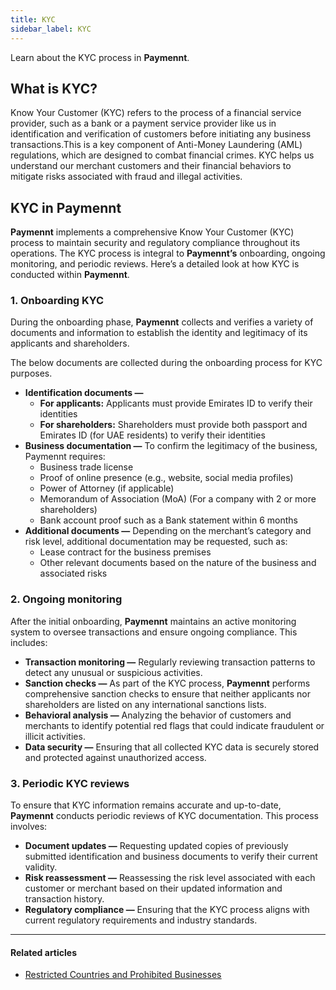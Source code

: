 ```yaml
---
title: KYC
sidebar_label: KYC
---
```


Learn about the KYC process in **Paymennt**.

## What is KYC?

Know Your Customer (KYC) refers to the process of a financial service provider, such as a bank or a payment service provider like us in identification and verification of customers before initiating any business transactions.This is a key component of Anti-Money Laundering (AML) regulations, which are designed to combat financial crimes. KYC helps us understand our merchant customers and their financial behaviors to mitigate risks associated with fraud and illegal activities.

## KYC in Paymennt

**Paymennt** implements a comprehensive Know Your Customer (KYC) process to maintain security and regulatory compliance throughout its operations. The KYC process is integral to **Paymennt’s** onboarding, ongoing monitoring, and periodic reviews. Here’s a detailed look at how KYC is conducted within **Paymennt**.

### 1. Onboarding KYC

During the onboarding phase, **Paymennt** collects and verifies a variety of documents and information to establish the identity and legitimacy of its applicants and shareholders.

The below documents are collected during the onboarding process for KYC purposes.

* **Identification documents —**
  * **For applicants:** Applicants must provide Emirates ID to verify their identities
  * **For shareholders:** Shareholders must provide both passport and Emirates ID (for UAE residents) to verify their identities
* **Business documentation —** To confirm the legitimacy of the business, Paymennt requires:
  * Business trade license
  * Proof of online presence (e.g., website, social media profiles)
  * Power of Attorney (if applicable)
  * Memorandum of Association (MoA) (For a company with 2 or more shareholders)
  * Bank account proof such as a Bank statement within 6 months
* **Additional documents —** Depending on the merchant’s category and risk level, additional documentation may be requested, such as:
  * Lease contract for the business premises
  * Other relevant documents based on the nature of the business and associated risks

### 2. Ongoing monitoring

After the initial onboarding, **Paymennt** maintains an active monitoring system to oversee transactions and ensure ongoing compliance. This includes:

* **Transaction monitoring —** Regularly reviewing transaction patterns to detect any unusual or suspicious activities.
* **Sanction checks —** As part of the KYC process, **Paymennt** performs comprehensive sanction checks to ensure that neither applicants nor shareholders are listed on any international sanctions lists.
* **Behavioral analysis —** Analyzing the behavior of customers and merchants to identify potential red flags that could indicate fraudulent or illicit activities.
* **Data security —** Ensuring that all collected KYC data is securely stored and protected against unauthorized access.

### 3. Periodic KYC reviews

To ensure that KYC information remains accurate and up-to-date, **Paymennt** conducts periodic reviews of KYC documentation. This process involves:

* **Document updates —** Requesting updated copies of previously submitted identification and business documents to verify their current validity.
* **Risk reassessment —** Reassessing the risk level associated with each customer or merchant based on their updated information and transaction history.
* **Regulatory compliance —** Ensuring that the KYC process aligns with current regulatory requirements and industry standards.

***

#### Related articles

* [<ins>Restricted Countries and Prohibited Businesses</ins>](https://www.paymennt.com/en/restricted-businesses)
